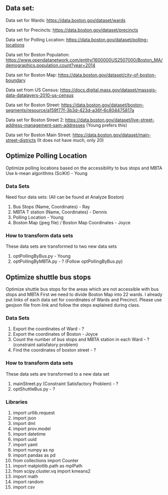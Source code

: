 ## Data set:
Data set for Wards: https://data.boston.gov/dataset/wards

Data set for Precincts: https://data.boston.gov/dataset/precincts

Data set for Polling Location: https://data.boston.gov/dataset/polling-locations

Data set for Boston Population: https://www.opendatanetwork.com/entity/1600000US2507000/Boston_MA/demographics.population.count?year=2014

Data set for Boston Map: https://data.boston.gov/dataset/city-of-boston-boundary

Data set from US Census: https://docs.digital.mass.gov/dataset/massgis-data-datalayers-2010-us-census

Data set for Boston Street: https://data.boston.gov/dataset/boston-segments/resource/a159f77f-3b3d-423d-a36f-6c804475817a

Data set for Boston Street 2: https://data.boston.gov/dataset/live-street-address-management-sam-addresses (Young prefers this)

Data set for Boston Main Street: https://data.boston.gov/dataset/main-street-districts (It does not have much, only 20)

## Optimize Polling Location
Optimize polling locations based on the accessibility to bus stops and MBTA
Use k-mean algorithms (SciKit) - Young
### Data Sets
Need four data sets: (All can be found at Analyze Boston)
1.	Bus Stops (Name, Coordinates) - Ray
2.	MBTA T station (Name, Coordinates) - Dennis
3.	Polling Location - Young
4.	Boston Map (jpeg file) / Boston Map Coordinates - Joyce
### How to transform data sets
These data sets are transformed to two new data sets
1.	optPollingByBus.py - Young
2.	optPollingByMBTA.py - ? (Follow optPollingByBus.py)
## Optimize shuttle bus stops
Optimize shuttle bus stops for the areas which are not accessible with bus stops and MBTA
First we need to divide Boston Map into 22 wards. I already put links of each data set for coordinates of Wards and Precinct. Please use geojson file from link and follow the steps explained during class.
### Data Sets
1.	Export the coordinates of Ward - ?
2.	Export the coordinates of Boston - Joyce
3.	Count the number of bus stops and MBTA station in each Ward - ? (constraint satisfatory problem)
4.	Find the coordinates of boston street - ?
### How to transform data sets
These data sets are transformed to a new data set
1.	mainStreet.py (Constraint Satisfactory Problem) - ?
2.	optShuttleBus.py - ?
### Libraries
1.  import urllib.request
2.  import json
3.  import dml
4.  import prov.model
5.  import datetime
6.  import uuid
7.  import yaml
8.  import numpy as np
9.  import pandas as pd
10. from collections import Counter
11. import matplotlib.path as mplPath
12. from scipy.cluster.vq import kmeans2
13. import math
14. import random
15. import csv
